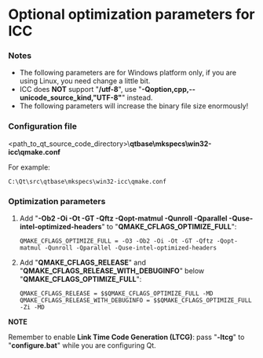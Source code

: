 ﻿# Optional optimization parameters for ICC

### Notes

- The following parameters are for Windows platform only, if you are using Linux, you need change a little bit.
- ICC does **NOT** support "**/utf-8**", use "**-Qoption,cpp,--unicode_source_kind,"UTF-8"**" instead.
- The following parameters will increase the binary file size enormously!

### Configuration file

<path_to_qt_source_code_directory>\\**qtbase\mkspecs\win32-icc\qmake.conf**

For example:
```text
C:\Qt\src\qtbase\mkspecs\win32-icc\qmake.conf
```

### Optimization parameters

1. Add "**-Ob2 -Oi -Ot -GT -Qftz -Qopt-matmul -Qunroll -Qparallel -Quse-intel-optimized-headers**" to "**QMAKE_CFLAGS_OPTIMIZE_FULL**":
   ```text
   QMAKE_CFLAGS_OPTIMIZE_FULL = -O3 -Ob2 -Oi -Ot -GT -Qftz -Qopt-matmul -Qunroll -Qparallel -Quse-intel-optimized-headers
   ```
2. Add "**QMAKE_CFLAGS_RELEASE**" and "**QMAKE_CFLAGS_RELEASE_WITH_DEBUGINFO**" below "**QMAKE_CFLAGS_OPTIMIZE_FULL**":
   ```text
   QMAKE_CFLAGS_RELEASE = $$QMAKE_CFLAGS_OPTIMIZE_FULL -MD
   QMAKE_CFLAGS_RELEASE_WITH_DEBUGINFO = $$QMAKE_CFLAGS_OPTIMIZE_FULL -Zi -MD
   ```

**NOTE**

Remember to enable **Link Time Code Generation (LTCG)**: pass "**-ltcg**" to "**configure.bat**" while you are configuring Qt.
